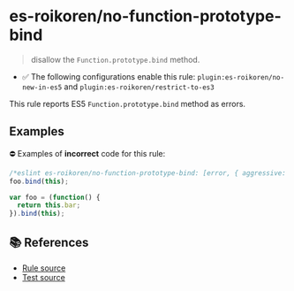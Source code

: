 # es-roikoren/no-function-prototype-bind
> disallow the `Function.prototype.bind` method.

- ✅ The following configurations enable this rule: `plugin:es-roikoren/no-new-in-es5` and `plugin:es-roikoren/restrict-to-es3`

This rule reports ES5 `Function.prototype.bind` method as errors.

## Examples

⛔ Examples of **incorrect** code for this rule:

```js
/*eslint es-roikoren/no-function-prototype-bind: [error, { aggressive: true }] */
foo.bind(this);

var foo = (function() {
  return this.bar;
}).bind(this);
```

## 📚 References

- [Rule source](https://github.com/roikoren755/eslint-plugin-es/blob/v1.0.1/src/rules/no-function-prototype-bind.ts)
- [Test source](https://github.com/roikoren755/eslint-plugin-es/blob/v1.0.1/tests/src/rules/no-function-prototype-bind.ts)

